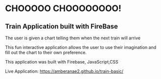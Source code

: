 # CHOOOOO CHOOOOOOOO!

## Train Application built with FireBase

The user is given a chart telling them when the next train will arrive

This fun interactive application allows the user to use their imagination and fill out the chart
to their own preference.


This application was built with Firebase, JavaScript,CSS


Live Application:
https://amberanae2.github.io/train-basic/
